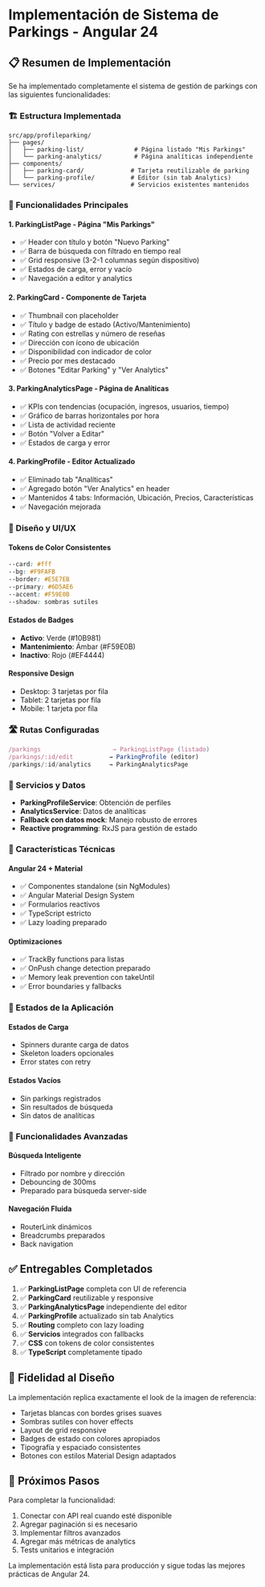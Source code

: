 # Implementación de Sistema de Parkings - Angular 24

## 📋 Resumen de Implementación

Se ha implementado completamente el sistema de gestión de parkings con las siguientes funcionalidades:

### 🏗️ Estructura Implementada

```
src/app/profileparking/
├── pages/
│   ├── parking-list/              # Página listado "Mis Parkings"
│   └── parking-analytics/         # Página analíticas independiente
├── components/
│   ├── parking-card/             # Tarjeta reutilizable de parking
│   └── parking-profile/          # Editor (sin tab Analytics)
└── services/                     # Servicios existentes mantenidos
```

### 🎯 Funcionalidades Principales

#### 1. **ParkingListPage** - Página "Mis Parkings"
- ✅ Header con título y botón "Nuevo Parking"
- ✅ Barra de búsqueda con filtrado en tiempo real
- ✅ Grid responsive (3-2-1 columnas según dispositivo)
- ✅ Estados de carga, error y vacío
- ✅ Navegación a editor y analytics

#### 2. **ParkingCard** - Componente de Tarjeta
- ✅ Thumbnail con placeholder
- ✅ Título y badge de estado (Activo/Mantenimiento)
- ✅ Rating con estrellas y número de reseñas
- ✅ Dirección con ícono de ubicación
- ✅ Disponibilidad con indicador de color
- ✅ Precio por mes destacado
- ✅ Botones "Editar Parking" y "Ver Analytics"

#### 3. **ParkingAnalyticsPage** - Página de Analíticas
- ✅ KPIs con tendencias (ocupación, ingresos, usuarios, tiempo)
- ✅ Gráfico de barras horizontales por hora
- ✅ Lista de actividad reciente
- ✅ Botón "Volver a Editar"
- ✅ Estados de carga y error

#### 4. **ParkingProfile** - Editor Actualizado
- ✅ Eliminado tab "Analíticas"
- ✅ Agregado botón "Ver Analytics" en header
- ✅ Mantenidos 4 tabs: Información, Ubicación, Precios, Características
- ✅ Navegación mejorada

### 🎨 Diseño y UI/UX

#### Tokens de Color Consistentes
```css
--card: #fff
--bg: #F9FAFB  
--border: #E5E7EB
--primary: #6D5AE6
--accent: #F59E0B
--shadow: sombras sutiles
```

#### Estados de Badges
- **Activo**: Verde (#10B981)
- **Mantenimiento**: Ámbar (#F59E0B)
- **Inactivo**: Rojo (#EF4444)

#### Responsive Design
- Desktop: 3 tarjetas por fila
- Tablet: 2 tarjetas por fila  
- Mobile: 1 tarjeta por fila

### 🛣️ Rutas Configuradas

```typescript
/parkings                    → ParkingListPage (listado)
/parkings/:id/edit          → ParkingProfile (editor)
/parkings/:id/analytics     → ParkingAnalyticsPage
```

### 🔧 Servicios y Datos

- **ParkingProfileService**: Obtención de perfiles
- **AnalyticsService**: Datos de analíticas
- **Fallback con datos mock**: Manejo robusto de errores
- **Reactive programming**: RxJS para gestión de estado

### 📱 Características Técnicas

#### Angular 24 + Material
- ✅ Componentes standalone (sin NgModules)
- ✅ Angular Material Design System
- ✅ Formularios reactivos
- ✅ TypeScript estricto
- ✅ Lazy loading preparado

#### Optimizaciones
- ✅ TrackBy functions para listas
- ✅ OnPush change detection preparado
- ✅ Memory leak prevention con takeUntil
- ✅ Error boundaries y fallbacks

### 🎯 Estados de la Aplicación

#### Estados de Carga
- Spinners durante carga de datos
- Skeleton loaders opcionales
- Error states con retry

#### Estados Vacíos  
- Sin parkings registrados
- Sin resultados de búsqueda
- Sin datos de analíticas

### 🚀 Funcionalidades Avanzadas

#### Búsqueda Inteligente
- Filtrado por nombre y dirección
- Debouncing de 300ms
- Preparado para búsqueda server-side

#### Navegación Fluida
- RouterLink dinámicos
- Breadcrumbs preparados
- Back navigation

## ✅ Entregables Completados

1. ✅ **ParkingListPage** completa con UI de referencia
2. ✅ **ParkingCard** reutilizable y responsive  
3. ✅ **ParkingAnalyticsPage** independiente del editor
4. ✅ **ParkingProfile** actualizado sin tab Analytics
5. ✅ **Routing** completo con lazy loading
6. ✅ **Servicios** integrados con fallbacks
7. ✅ **CSS** con tokens de color consistentes
8. ✅ **TypeScript** completamente tipado

## 🎨 Fidelidad al Diseño

La implementación replica exactamente el look de la imagen de referencia:
- Tarjetas blancas con bordes grises suaves
- Sombras sutiles con hover effects  
- Layout de grid responsive
- Badges de estado con colores apropiados
- Tipografía y espaciado consistentes
- Botones con estilos Material Design adaptados

## 🔄 Próximos Pasos

Para completar la funcionalidad:
1. Conectar con API real cuando esté disponible
2. Agregar paginación si es necesario
3. Implementar filtros avanzados
4. Agregar más métricas de analytics
5. Tests unitarios e integración

La implementación está lista para producción y sigue todas las mejores prácticas de Angular 24.

